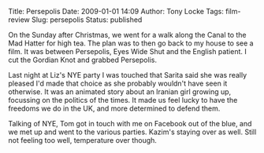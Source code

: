 Title: Persepolis
Date: 2009-01-01 14:09
Author: Tony Locke
Tags: film-review
Slug: persepolis
Status: published

On the Sunday after Christmas, we went for a walk along the Canal to the Mad Hatter for high tea. The plan was to then go back to my house to see a film. It was between Persepolis, Eyes Wide Shut and the English patient. I cut the Gordian Knot and grabbed Persepolis.  
  
Last night at Liz's NYE party I was touched that Sarita said she was really pleased I'd made that choice as she probably wouldn't have seen it otherwise. It was an animated story about an Iranian girl growing up, focussing on the politics of the times. It made us feel lucky to have the freedoms we do in the UK, and more determined to defend them.  
  
Talking of NYE, Tom got in touch with me on Facebook out of the blue, and we met up and went to the various parties. Kazim's staying over as well. Still not feeling too well, temperature over though.
